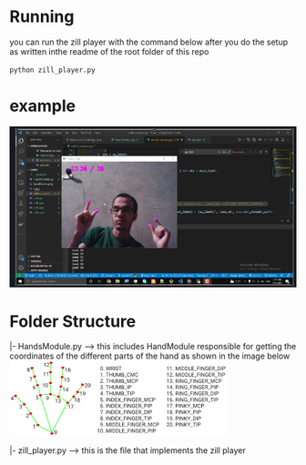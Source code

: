 # Running
you can run the zill player with the command below after you do the setup as written inthe readme of the root folder of this repo

`python zill_player.py`
# example
![example usage image](./example.jpg)

# Folder Structure
|- HandsModule.py --> this includes HandModule responsible for getting the coordinates of the different parts of the hand as shown in the image below
![imag](./handthums.png)

|- zill_player.py --> this is the file that implements the zill player